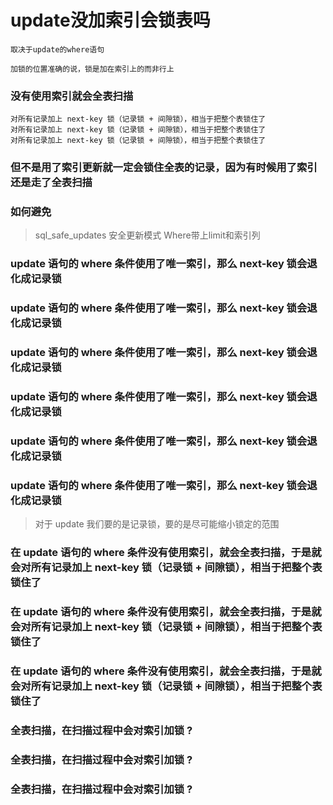 # update没加索引会锁表吗

```
取决于update的where语句

加锁的位置准确的说，锁是加在索引上的而非行上
```

### 没有使用索引就会全表扫描 
```
对所有记录加上 next-key 锁（记录锁 + 间隙锁），相当于把整个表锁住了
对所有记录加上 next-key 锁（记录锁 + 间隙锁），相当于把整个表锁住了
对所有记录加上 next-key 锁（记录锁 + 间隙锁），相当于把整个表锁住了
```

### 但不是用了索引更新就一定会锁住全表的记录，因为有时候用了索引还是走了全表扫描

### 如何避免

> sql_safe_updates 安全更新模式 Where带上limit和索引列


### update 语句的 where 条件使用了唯一索引，那么 next-key 锁会退化成记录锁
### update 语句的 where 条件使用了唯一索引，那么 next-key 锁会退化成记录锁
### update 语句的 where 条件使用了唯一索引，那么 next-key 锁会退化成记录锁
### update 语句的 where 条件使用了唯一索引，那么 next-key 锁会退化成记录锁
### update 语句的 where 条件使用了唯一索引，那么 next-key 锁会退化成记录锁
### update 语句的 where 条件使用了唯一索引，那么 next-key 锁会退化成记录锁



> 对于 update  我们要的是记录锁，要的是尽可能缩小锁定的范围


### 在 update 语句的 where 条件没有使用索引，就会全表扫描，于是就会对所有记录加上 next-key 锁（记录锁 + 间隙锁），相当于把整个表锁住了
### 在 update 语句的 where 条件没有使用索引，就会全表扫描，于是就会对所有记录加上 next-key 锁（记录锁 + 间隙锁），相当于把整个表锁住了
### 在 update 语句的 where 条件没有使用索引，就会全表扫描，于是就会对所有记录加上 next-key 锁（记录锁 + 间隙锁），相当于把整个表锁住了


### 全表扫描，在扫描过程中会对索引加锁 ?
### 全表扫描，在扫描过程中会对索引加锁 ?
### 全表扫描，在扫描过程中会对索引加锁 ?
